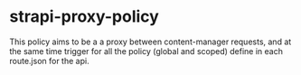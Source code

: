 # strapi-proxy-policy
This policy aims to be a a proxy between content-manager requests, and at the same time trigger for all the policy (global and scoped) define in each route.json for the api.
